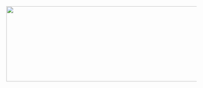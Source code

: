 
<a href="https://github.com/devxb/gitanimals">
<img
  src="https://render.gitanimals.org/farms/yeayoungKim"
  width="800"
  height="200"
/>
</a>
